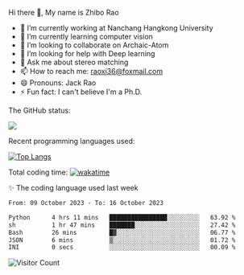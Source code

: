 Hi there 👋, My name is Zhibo Rao
- 🔭 I’m currently working at Nanchang Hangkong University
- 🌱 I’m currently learning computer vision
- 👯 I’m looking to collaborate on Archaic-Atom
- 🤔 I’m looking for help with Deep learning
- 💬 Ask me about stereo matching
- 📫 How to reach me: raoxi36@foxmail.com
- 😄 Pronouns: Jack Rao
- ⚡ Fun fact: I can't believe I'm a Ph.D.

The GitHub status:

![](https://github-readme-stats.vercel.app/api?username=ZhiboRao)

Recent programming languages used:

[![Top Langs](https://github-readme-stats.vercel.app/api/top-langs/?username=ZhiboRao&layout=compact)](https://github.com/anuraghazra/github-readme-stats)

Total coding time: [![wakatime](https://wakatime.com/badge/user/51ec5ec7-4742-4243-9eea-732ade32c0b7.svg)](https://wakatime.com/@51ec5ec7-4742-4243-9eea-732ade32c0b7)

✨ The coding language used last week 
<!--START_SECTION:waka-->

```txt
From: 09 October 2023 - To: 16 October 2023

Python      4 hrs 11 mins   ████████████████░░░░░░░░░   63.92 %
sh          1 hr 47 mins    ███████░░░░░░░░░░░░░░░░░░   27.42 %
Bash        26 mins         █▓░░░░░░░░░░░░░░░░░░░░░░░   06.77 %
JSON        6 mins          ▒░░░░░░░░░░░░░░░░░░░░░░░░   01.72 %
INI         0 secs          ░░░░░░░░░░░░░░░░░░░░░░░░░   00.09 %
```

<!--END_SECTION:waka-->

![Visitor Count](https://profile-counter.glitch.me/Raohaocheng/count.svg)
